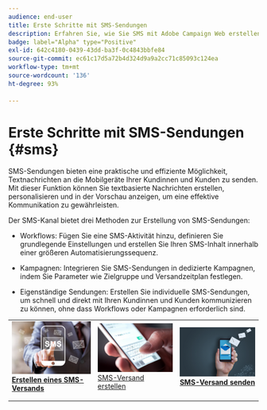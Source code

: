```yaml
---
audience: end-user
title: Erste Schritte mit SMS-Sendungen
description: Erfahren Sie, wie Sie SMS mit Adobe Campaign Web erstellen und senden
badge: label="Alpha" type="Positive"
exl-id: 642c4180-0439-43dd-ba3f-0c4843bbfe84
source-git-commit: ec61c17d5a72b4d324d9a9a2cc71c85093c124ea
workflow-type: tm+mt
source-wordcount: '136'
ht-degree: 93%

---
```


# Erste Schritte mit SMS-Sendungen {#sms}

SMS-Sendungen bieten eine praktische und effiziente Möglichkeit, Textnachrichten an die Mobilgeräte Ihrer Kundinnen und Kunden zu senden. Mit dieser Funktion können Sie textbasierte Nachrichten erstellen, personalisieren und in der Vorschau anzeigen, um eine effektive Kommunikation zu gewährleisten.

Der SMS-Kanal bietet drei Methoden zur Erstellung von SMS-Sendungen:

* Workflows: Fügen Sie eine SMS-Aktivität hinzu, definieren Sie grundlegende Einstellungen und erstellen Sie Ihren SMS-Inhalt innerhalb einer größeren Automatisierungssequenz.

* Kampagnen: Integrieren Sie SMS-Sendungen in dedizierte Kampagnen, indem Sie Parameter wie Zielgruppe und Versandzeitplan festlegen.

* Eigenständige Sendungen: Erstellen Sie individuelle SMS-Sendungen, um schnell und direkt mit Ihren Kundinnen und Kunden kommunizieren zu können, ohne dass Workflows oder Kampagnen erforderlich sind.

<table style="table-layout:fixed"><tr style="border: 0;">
<td>
<a href="create-sms.md">
<img alt="Lead" src="assets/do-not-localize/create_sms.png">
</a>
<div><a href="create-sms.md"><strong>Erstellen eines SMS-Versands</strong>
</div>
<p>
</td>
<td>
<a href="content-sms.md">
<img alt="Gelegentlich" src="assets/do-not-localize/design_sms.png">
</a>
<div>
<a href="content-sms.md">SMS-Versand erstellen<strong></strong></a>
</div>
<p></td>
<td>
<a href="send-sms.md">
<img alt="Validierung" src="assets/do-not-localize/send_sms.png">
</a>
<div>
<a href="send-sms.md"><strong>SMS-Versand senden</strong></a>
</div>
<p>
</td>
</tr></table>
